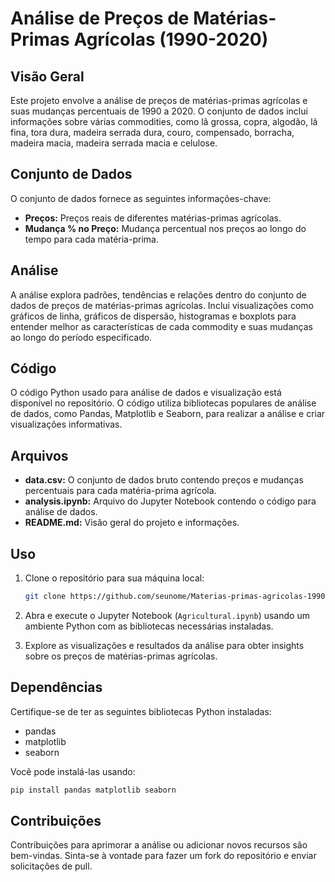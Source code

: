 # Análise de Preços de Matérias-Primas Agrícolas (1990-2020)

## Visão Geral

Este projeto envolve a análise de preços de matérias-primas agrícolas e suas mudanças percentuais de 1990 a 2020. O conjunto de dados inclui informações sobre várias commodities, como lã grossa, copra, algodão, lã fina, tora dura, madeira serrada dura, couro, compensado, borracha, madeira macia, madeira serrada macia e celulose.

## Conjunto de Dados

O conjunto de dados fornece as seguintes informações-chave:

- **Preços:** Preços reais de diferentes matérias-primas agrícolas.
- **Mudança % no Preço:** Mudança percentual nos preços ao longo do tempo para cada matéria-prima.

## Análise

A análise explora padrões, tendências e relações dentro do conjunto de dados de preços de matérias-primas agrícolas. Inclui visualizações como gráficos de linha, gráficos de dispersão, histogramas e boxplots para entender melhor as características de cada commodity e suas mudanças ao longo do período especificado.

## Código

O código Python usado para análise de dados e visualização está disponível no repositório. O código utiliza bibliotecas populares de análise de dados, como Pandas, Matplotlib e Seaborn, para realizar a análise e criar visualizações informativas.

## Arquivos

- **data.csv:** O conjunto de dados bruto contendo preços e mudanças percentuais para cada matéria-prima agrícola.
- **analysis.ipynb:** Arquivo do Jupyter Notebook contendo o código para análise de dados.
- **README.md:** Visão geral do projeto e informações.

## Uso

1. Clone o repositório para sua máquina local:

   ```bash
   git clone https://github.com/seunome/Materias-primas-agricolas-1990-2020.git
   ```

2. Abra e execute o Jupyter Notebook (`Agricultural.ipynb`) usando um ambiente Python com as bibliotecas necessárias instaladas.

3. Explore as visualizações e resultados da análise para obter insights sobre os preços de matérias-primas agrícolas.

## Dependências

Certifique-se de ter as seguintes bibliotecas Python instaladas:

- pandas
- matplotlib
- seaborn

Você pode instalá-las usando:

```bash
pip install pandas matplotlib seaborn
```

## Contribuições

Contribuições para aprimorar a análise ou adicionar novos recursos são bem-vindas. Sinta-se à vontade para fazer um fork do repositório e enviar solicitações de pull.
